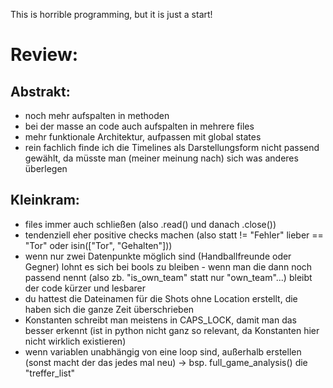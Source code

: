 This is horrible programming, but it is just a start!

# Review:
## Abstrakt:
 - noch mehr aufspalten in methoden
 - bei der masse an code auch aufspalten in mehrere files
 - mehr funktionale Architektur, aufpassen mit global states
 - rein fachlich finde ich die Timelines als Darstellungsform nicht passend gewählt, da müsste man (meiner meinung nach) sich was anderes überlegen 
## Kleinkram:
 - files immer auch schließen (also .read() und danach .close())
 - tendenziell eher positive checks machen (also statt != "Fehler" lieber == "Tor" oder isin(["Tor", "Gehalten"]))
 - wenn nur zwei Datenpunkte möglich sind (Handballfreunde oder Gegner) lohnt es sich bei bools zu bleiben - wenn man die dann noch passend nennt (also zb. "is_own_team" statt nur "own_team"...) bleibt der code kürzer und lesbarer
 - du hattest die Dateinamen für die Shots ohne Location erstellt, die haben sich die ganze Zeit überschrieben
 - Konstanten schreibt man meistens in CAPS_LOCK, damit man das besser erkennt (ist in python nicht ganz so relevant, da Konstanten hier nicht wirklich existieren)
 - wenn variablen unabhängig von eine loop sind, außerhalb erstellen (sonst macht der das jedes mal neu) -> bsp. full_game_analysis() die "treffer_list"

